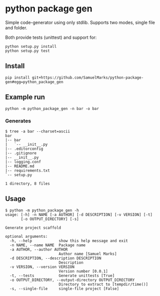 python package gen
==================

Simple code-generator using only stdlib. Supports two modes, single file and folder.

Both provide tests (unittest) and support for:

    python setup.py install
    python setup.py test

## Install

    pip install git+https://github.com/SamuelMarks/python-package-gen#egg=python_package_gen

## Example run

    python -m python_package_gen -n bar -o bar

### Generates

    $ tree -a bar --charset=ascii
    bar
    |-- bar
    |   `-- __init__.py
    |-- .editorconfig
    |-- .gitignore
    |-- __init__.py
    |-- logging.conf
    |-- README.md
    |-- requirements.txt
    `-- setup.py
    
    1 directory, 8 files

## Usage

    $ python -m python_package_gen -h
    usage: [-h] -n NAME [-a AUTHOR] [-d DESCRIPTION] [-v VERSION] [-t]
           [-o OUTPUT_DIRECTORY] [-s]
    
    Generate project scaffold
    
    optional arguments:
      -h, --help            show this help message and exit
      -n NAME, --name NAME  Package name
      -a AUTHOR, --author AUTHOR
                            Author name [Samuel Marks]
      -d DESCRIPTION, --description DESCRIPTION
                            Description
      -v VERSION, --version VERSION
                            Version number [0.0.1]
      -t, --tests           Generate unittests [True]
      -o OUTPUT_DIRECTORY, --output-directory OUTPUT_DIRECTORY
                            Directory to extract to [tempdir/time()]
      -s, --single-file     single-file project [False]

